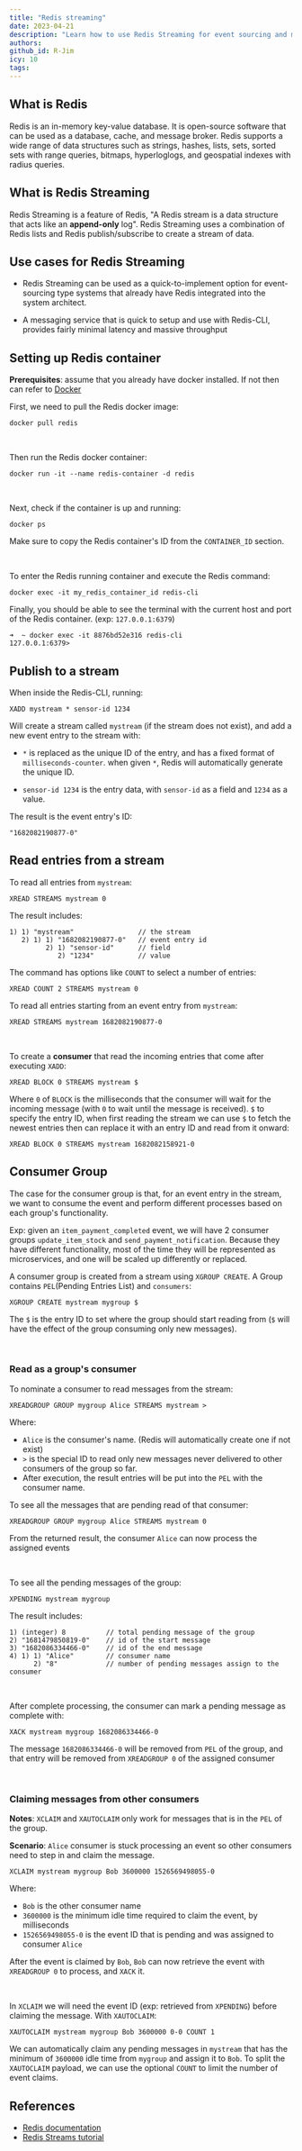 ```yaml
---
title: "Redis streaming"
date: 2023-04-21
description: "Learn how to use Redis Streaming for event sourcing and messaging with Docker setup, stream publishing, reading, consumer groups, and message claiming in Redis key-value database."
authors:
github_id: R-Jim
icy: 10
tags:
---
```


## What is Redis

Redis is an in-memory key-value database. It is open-source software that can be used as a database, cache, and message broker. Redis supports a wide range of data structures such as strings, hashes, lists, sets, sorted sets with range queries, bitmaps, hyperloglogs, and geospatial indexes with radius queries.

## What is Redis Streaming

Redis Streaming is a feature of Redis, "A Redis stream is a data structure that acts like an **append-only** log". Redis Streaming uses a combination of Redis lists and Redis publish/subscribe to create a stream of data.

## Use cases for Redis Streaming

- Redis Streaming can be used as a quick-to-implement option for event-sourcing type systems that already have Redis integrated into the system architect.

- A messaging service that is quick to setup and use with Redis-CLI, provides fairly minimal latency and massive throughput

## Setting up Redis container

**Prerequisites**: assume that you already have docker installed. If not then can refer to [Docker](https://www.docker.com/get-started/)

First, we need to pull the Redis docker image:

```
docker pull redis
```

<br/>

Then run the Redis docker container:

```
docker run -it --name redis-container -d redis
```

<br/>

Next, check if the container is up and running:

```
docker ps
```

Make sure to copy the Redis container's ID from the `CONTAINER_ID` section.

<br/>

To enter the Redis running container and execute the Redis command:

```
docker exec -it my_redis_container_id redis-cli
```

Finally, you should be able to see the terminal with the current host and port of the Redis container. (exp: `127.0.0.1:6379`)

```
➜  ~ docker exec -it 8876bd52e316 redis-cli
127.0.0.1:6379>
```

## Publish to a stream

When inside the Redis-CLI, running:

```
XADD mystream * sensor-id 1234
```

Will create a stream called `mystream` (if the stream does not exist), and add a new event entry to the stream with:

- `*` is replaced as the unique ID of the entry, and has a fixed format of `milliseconds-counter`. when given `*`, Redis will automatically generate the unique ID.

- `sensor-id 1234` is the entry data, with `sensor-id` as a field and `1234` as a value.

The result is the event entry's ID:

```
"1682082190877-0"
```

## Read entries from a stream

To read all entries from `mystream`:

```
XREAD STREAMS mystream 0
```

The result includes:

```
1) 1) "mystream"                // the stream
   2) 1) 1) "1682082190877-0"   // event entry id
         2) 1) "sensor-id"      // field
            2) "1234"           // value
```

The command has options like `COUNT` to select a number of entries:

```
XREAD COUNT 2 STREAMS mystream 0
```

To read all entries starting from an event entry from `mystream`:

```
XREAD STREAMS mystream 1682082190877-0
```

<br/>

To create a **consumer** that read the incoming entries that come after executing `XADD`:

```
XREAD BLOCK 0 STREAMS mystream $
```

Where `0` of `BLOCK` is the milliseconds that the consumer will wait for the incoming message (with `0` to wait until the message is received). `$` to specify the entry ID, when first reading the stream we can use `$` to fetch the newest entries then can replace it with an entry ID and read from it onward:

```
XREAD BLOCK 0 STREAMS mystream 1682082158921-0
```

## Consumer Group

The case for the consumer group is that, for an event entry in the stream, we want to consume the event and perform different processes based on each group's functionality.

Exp: given an `item_payment_completed` event, we will have 2 consumer groups `update_item_stock` and `send_payment_notification`. Because they have different functionality, most of the time they will be represented as microservices, and one will be scaled up differently or replaced.

A consumer group is created from a stream using `XGROUP CREATE`. A Group contains `PEL`(Pending Entries List) and `consumers`:

```
XGROUP CREATE mystream mygroup $
```

The `$` is the entry ID to set where the group should start reading from (`$` will have the effect of the group consuming only new messages).

<br/>

### Read as a group's consumer

To nominate a consumer to read messages from the stream:

```
XREADGROUP GROUP mygroup Alice STREAMS mystream >
```

Where:

- `Alice` is the consumer's name. (Redis will automatically create one if not exist)
- `>` is the special ID to read only new messages never delivered to other consumers of the group so far.
- After execution, the result entries will be put into the `PEL` with the consumer name.

To see all the messages that are pending read of that consumer:

```
XREADGROUP GROUP mygroup Alice STREAMS mystream 0
```

From the returned result, the consumer `Alice` can now process the assigned events

<br/>

To see all the pending messages of the group:

```
XPENDING mystream mygroup
```

The result includes:

```
1) (integer) 8          // total pending message of the group
2) "1681479850819-0"    // id of the start message
3) "1682086334466-0"    // id of the end message
4) 1) 1) "Alice"        // consumer name
      2) "8"            // number of pending messages assign to the consumer
```

<br/>

After complete processing, the consumer can mark a pending message as complete with:

```
XACK mystream mygroup 1682086334466-0
```

The message `1682086334466-0` will be removed from `PEL` of the group, and that entry will be removed from `XREADGROUP 0` of the assigned consumer

<br/>

### Claiming messages from other consumers

**Notes**: `XCLAIM` and `XAUTOCLAIM` only work for messages that is in the `PEL` of the group.

**Scenario**: `Alice` consumer is stuck processing an event so other consumers need to step in and claim the message.

```
XCLAIM mystream mygroup Bob 3600000 1526569498055-0
```

Where:

- `Bob` is the other consumer name
- `3600000` is the minimum idle time required to claim the event, by milliseconds
- `1526569498055-0` is the event ID that is pending and was assigned to consumer `Alice`

After the event is claimed by `Bob`, `Bob` can now retrieve the event with `XREADGROUP 0` to process, and `XACK` it.

<br/>

In `XCLAIM` we will need the event ID (exp: retrieved from `XPENDING`) before claiming the message. With `XAUTOCLAIM`:

```
XAUTOCLAIM mystream mygroup Bob 3600000 0-0 COUNT 1
```

We can automatically claim any pending messages in `mystream` that has the minimum of `3600000` idle time from `mygroup` and assign it to `Bob`. To split the `XAUTOCLAIM` payload, we can use the optional `COUNT` to limit the number of event claims.

## References

- [Redis documentation](https://redis.io/docs/)
- [Redis Streams tutorial](https://redis.io/docs/data-types/streams-tutorial/)
